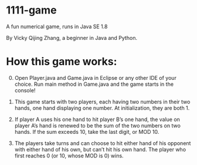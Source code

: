1111-game
=========

A fun numerical game, runs in Java SE 1.8

By Vicky Qijing Zhang, a beginner in Java and Python.

How this game works:
=========
0) Open Player.java and Game.java in Eclipse or any other IDE of your choice. Run main method in Game.java and the game starts in the console!

1) This game starts with two players, each having two numbers in their two hands, one hand displaying one number. At initialization, they are both 1. 

2) If player A uses his one hand to hit player B’s one hand, the value on player A’s hand is renewed to be the sum of the two numbers on two hands. If the sum exceeds 10, take the last digit, or MOD 10. 

3) The players take turns and can choose to hit either hand of his opponent with either hand of his own, but can’t hit his own hand. The player who first reaches 0 (or 10, whose MOD is 0) wins. 
